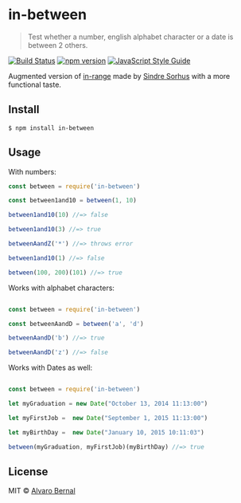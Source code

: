 # in-between 

> Test whether a number, english  alphabet character or a date is between 2 others. 

[![Build Status](https://travis-ci.org/AlvaroBernalG/in-between.svg?branch=master)](https://travis-ci.org/AlvaroBernalG/in-between) [![npm version](https://badge.fury.io/js/in-between.svg)](https://badge.fury.io/js/in-between) [![JavaScript Style Guide](https://img.shields.io/badge/code_style-standard-brightgreen.svg)](https://standardjs.com)

Augmented version of [in-range](https://github.com/sindresorhus/in-range) made by [Sindre Sorhus](https://sindresorhus.com) with a more functional taste. 

## Install
```
$ npm install in-between
```


## Usage

With numbers: 

```js
const between = require('in-between')

const between1and10 = between(1, 10)

between1and10(10) //=> false

between1and10(3) //=> true

betweenAandZ('*') //=> throws error

between1and10(1) //=> false

between(100, 200)(101) //=> true

```

Works with alphabet characters: 

```js

const between = require('in-between')

const betweenAandD = between('a', 'd')

betweenAandD('b') //=> true

betweenAandD('z') //=> false

```

Works with Dates as well:

```js

const between = require('in-between')

let myGraduation = new Date("October 13, 2014 11:13:00")

let myFirstJob =  new Date("September 1, 2015 11:13:00")

let myBirthDay =  new Date("January 10, 2015 10:11:03")

between(myGraduation, myFirstJob)(myBirthDay) //=> true

```


## License

MIT © [Alvaro Bernal](https://github.com/AlvaroBernalG/) 
